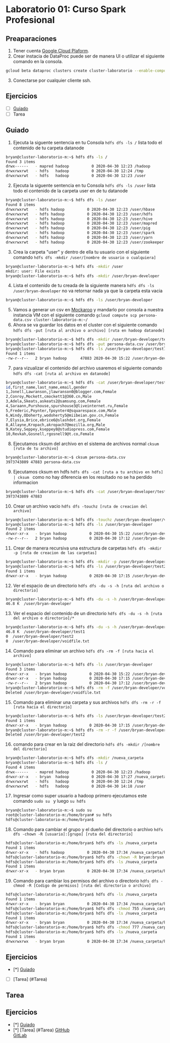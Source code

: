 # Laboratorio 01: Curso Spark Profesional  
## Preaparaciones
1. Tener cuenta [Google Cloud Plaform](https://cloud.google.com/?&utm_source=google&utm_medium=cpc&utm_campaign=latam-PE-all-es-dr-bkws-all-all-trial-e-dr-1008075-LUAC0010196&utm_content=text-ad-none-none-DEV_c-CRE_382274978090-ADGP_BKWS+%7C+Multi+~+GCP-KWID_43700047166266623-kwd-155951229-userloc_9073192&utm_term=KW_gcp-ST_GCP&gclid=Cj0KCQjw7qn1BRDqARIsAKMbHDbWZr4pzBc3YJ9tji0hQIX7tp8d28BjO7oN3CR7x6mbHk76tVhZrAgaAtcwEALw_wcB&gclsrc=aw.ds).  
2. Crear instacia de DataProc puede ser de manera UI o utilizar el siguiente comando en la consola.
```bash
gcloud beta dataproc clusters create cluster-laboratorio --enable-component-gateway --region us-central1 --subnet default --zone us-central1-b --master-machine-type n1-standard-2 --master-boot-disk-size 100 --num-workers 2 --worker-machine-type n1-standard-2 --worker-boot-disk-size 300 --image-version 1.3-deb9 --optional-components ANACONDA,JUPYTER --scopes 'https://www.googleapis.com/auth/cloud-platform' --project [nombre de tu projecto aqui]
```
3. Conectarse por cualquier cliente ssh.
## Ejercicios
- [ ] [Guiado](#Guiado)  
- [ ] Tarea  
## Guiado  

1. Ejecuta la siguente sentencia en tu Consola ``` hdfs dfs -ls / ``` lista todo el contenido de tu carpeta datanode 
```bash
bryan@cluster-laboratorio-m:~$ hdfs dfs -ls /
Found 3 items
drwx------   - mapred hadoop          0 2020-04-30 12:23 /hadoop
drwxrwxrwt   - hdfs   hadoop          0 2020-04-30 12:24 /tmp
drwxrwxrwt   - hdfs   hadoop          0 2020-04-30 12:23 /user
```
2. Ejecuta la siguente sentencia en tu Consola ``` hdfs dfs -ls /user ``` lista todo el contenido de la carpeta user en de tu datanode  
```bash
bryan@cluster-laboratorio-m:~$ hdfs dfs -ls /user
Found 8 items
drwxrwxrwt   - hdfs hadoop          0 2020-04-30 12:23 /user/hbase
drwxrwxrwt   - hdfs hadoop          0 2020-04-30 12:23 /user/hdfs
drwxrwxrwt   - hdfs hadoop          0 2020-04-30 12:23 /user/hive
drwxrwxrwt   - hdfs hadoop          0 2020-04-30 12:23 /user/mapred
drwxrwxrwt   - hdfs hadoop          0 2020-04-30 12:23 /user/pig
drwxrwxrwt   - hdfs hadoop          0 2020-04-30 12:23 /user/spark
drwxrwxrwt   - hdfs hadoop          0 2020-04-30 12:23 /user/yarn
drwxrwxrwt   - hdfs hadoop          0 2020-04-30 12:23 /user/zookeeper
```
3. Crea la carpeta "user" y dentro de ella tu usuario con el siguiente comando ``` hdfs dfs -mkdir /user/[nombre de usuario o cualquiera] ```
```bash
bryan@cluster-laboratorio-m:~$ hdfs dfs -mkdir /user
mkdir: user: File exists
bryan@cluster-laboratorio-m:~$ hdfs dfs -mkdir /user/bryan-developer
```  
4. Lista el contenido de tu creada de la siguiente manera ``` hdfs dfs -ls /user/bryan-developer ``` no va retornar nada ya que la carpeta esta vacia
```bash
bryan@cluster-laboratorio-m:~$ hdfs dfs -ls /user/bryan-developer
```
5. Vamos a generar un csv en [Mockaroo](https://www.mockaroo.com/) y mandarlo por consola a nuestra instancia VM con el siguiente comando ``` gcloud compute scp persona-data.csv cluster-laboratorio-m:~/ ```
6. Ahora se va guardar los datos en el cluster con el siguiente comando ``` hdfs dfs -put [ruta al archivo o archivo] [ruta en hadoop datanode] ```
```bash
bryan@cluster-laboratorio-m:~$ hdfs dfs -mkdir /user/bryan-developer/test1
bryan@cluster-laboratorio-m:~$ hdfs dfs -put persona-data.csv /user/bryan-developer/test1
bryan@cluster-laboratorio-m:~$ hdfs dfs -ls /user/bryan-developer/test1
Found 1 items
-rw-r--r--   2 bryan hadoop      47883 2020-04-30 15:22 /user/bryan-developer/test1/persona-data.csv
```
7. para vizualizar el contenido del archivo usaremos el siguiente comando ``` hdfs dfs -cat [ruta al archivo en datanode] ```
```bash
bryan@cluster-laboratorio-m:~$ hdfs dfs -cat /user/bryan-developer/test1/persona-data.csv
id,first_name,last_name,email,gender
1,Jonell,Lawranson,jlawranson0@blogger.com,Female
2,Conroy,Mockett,cmockett1@360.cn,Male
3,Adela,Skeats,askeats2@samsung.com,Female
4,Saraann,Purshouse,spurshouse3@liveinternet.ru,Female
5,Frederic,Poynter,fpoynter4@squarespace.com,Male
6,Windy,ODoherty,wodoherty5@miibeian.gov.cn,Female
7,Elysia,Brice,ebrice6@slashdot.org,Female
8,Allayne,Kropach,akropach7@mozilla.org,Male
9,Katey,Seppey,kseppey8@studiopress.com,Female
10,Revkah,Gosnell,rgosnell9@t.co,Female
```
8. Ejecutamos cksum del archivo en el sistema de archivos normal ``` cksum [ruta de tu archivo] ```  
```bash
bryan@cluster-laboratorio-m:~$ cksum persona-data.csv 
3973743809 47883 persona-data.csv
```
9. Ejecutamos cksum en hdfs ``` hdfs dfs -cat [ruta a tu archivo en hdfs] | cksum  ``` como no hay diferencia en los resultado no se ha perdido informacion
```bash
bryan@cluster-laboratorio-m:~$ hdfs dfs -cat /user/bryan-developer/test1/persona-data.csv | cksum 
3973743809 47883
```
10. Crear un archivo vacio ``` hdfs dfs -touchz [ruta de creacion del archivo] ```
```bash
bryan@cluster-laboratorio-m:~$ hdfs dfs -touchz /user/bryan-developer/voidfile.txt
bryan@cluster-laboratorio-m:~$ hdfs dfs -ls /user/bryan-developer
Found 2 items
drwxr-xr-x   - bryan hadoop          0 2020-04-30 15:22 /user/bryan-developer/test1
-rw-r--r--   2 bryan hadoop          0 2020-04-30 17:12 /user/bryan-developer/voidfile.txt
```
11. Crear de manera recursiva una estructura de carpetas ``` hdfs dfs -mkdir -p [ruta de creacion de las carpetas] ```
```bash
bryan@cluster-laboratorio-m:~$ hdfs dfs -mkdir -p /user/bryan-developer/test2/una/nueva/ruta
bryan@cluster-laboratorio-m:~$ hdfs dfs -ls /user/bryan-developer/test2/una/nueva
Found 1 items
drwxr-xr-x   - bryan hadoop          0 2020-04-30 17:15 /user/bryan-developer/test2/una/nueva/ruta
```
12. Ver el espacio de un directorio ``` hdfs dfs -du -s -h [ruta del archivo o directorio] ```
```bash
bryan@cluster-laboratorio-m:~$ hdfs dfs -du -s -h /user/bryan-developer
46.8 K  /user/bryan-developer
```
13. Ver el espacio del contenido de un directorio ``` hdfs dfs -du -s -h [ruta del archivo o directorio]/* ```
```bash
bryan@cluster-laboratorio-m:~$ hdfs dfs -du -s -h /user/bryan-developer/*
46.8 K  /user/bryan-developer/test1
0  /user/bryan-developer/test2
0  /user/bryan-developer/voidfile.txt
```
14. Comando para eliminar un archivo ``` hdfs dfs -rm -f [ruta hacia el archivo] ```
```bash
bryan@cluster-laboratorio-m:~$ hdfs dfs -ls /user/bryan-developer
Found 3 items
drwxr-xr-x   - bryan hadoop          0 2020-04-30 15:22 /user/bryan-developer/test1
drwxr-xr-x   - bryan hadoop          0 2020-04-30 17:15 /user/bryan-developer/test2
-rw-r--r--   2 bryan hadoop          0 2020-04-30 17:12 /user/bryan-developer/voidfile.txt
bryan@cluster-laboratorio-m:~$ hdfs dfs -rm -f /user/bryan-developer/voidfile.txt
Deleted /user/bryan-developer/voidfile.txt
```
15. Comando para eliminar una carpeta y sus archivos ``` hdfs dfs -rm -r -f [ruta hacia el directorio] ```
```bash
bryan@cluster-laboratorio-m:~$ hdfs dfs -ls /user/bryan-developer/test2
Found 1 items
drwxr-xr-x   - bryan hadoop          0 2020-04-30 17:15 /user/bryan-developer/test2/una
bryan@cluster-laboratorio-m:~$ hdfs dfs -rm -r -f /user/bryan-developer/test2
Deleted /user/bryan-developer/test2
```
16. comando para crear en la raiz del directorio  ``` hdfs dfs -mkdir /[nombre del directorio] ```
```bash
bryan@cluster-laboratorio-m:~$ hdfs dfs -mkdir /nueva_carpeta
bryan@cluster-laboratorio-m:~$ hdfs dfs -ls /
Found 4 items
drwx------   - mapred hadoop          0 2020-04-30 12:23 /hadoop
drwxr-xr-x   - bryan  hadoop          0 2020-04-30 17:27 /nueva_carpeta
drwxrwxrwt   - hdfs   hadoop          0 2020-04-30 12:24 /tmp
drwxrwxrwt   - hdfs   hadoop          0 2020-04-30 14:18 /user
```
17. Ingresar como super usuario a hadoop primero ejecutamos este comando ``` sudo su  ``` y luego ``` su hdfs ```
```bash
bryan@cluster-laboratorio-m:~$ sudo su
root@cluster-laboratorio-m:/home/bryan# su hdfs
hdfs@cluster-laboratorio-m:/home/bryan$
```
18. Comando para cambiar el grupo y el dueño del directorio o archivo ``` hdfs dfs -chown -R [usuario]:[grupo] [ruta del directorio] ```
```bash
hdfs@cluster-laboratorio-m:/home/bryan$ hdfs dfs -ls /nueva_carpeta
Found 1 items
drwxr-xr-x   - hdfs hadoop          0 2020-04-30 17:34 /nueva_carpeta/hijos
hdfs@cluster-laboratorio-m:/home/bryan$ hdfs dfs -chown -R bryan:bryan /nueva_carpeta/hijos
hdfs@cluster-laboratorio-m:/home/bryan$ hdfs dfs -ls /nueva_carpeta
Found 1 items
drwxr-xr-x   - bryan bryan          0 2020-04-30 17:34 /nueva_carpeta/hijos
```  
19. Comando para cambiar los permisos del archivo o directorio ``` hdfs dfs -chmod -R [Codigo de permisos] [ruta del directorio o archivo] ```
```bash
hdfs@cluster-laboratorio-m:/home/bryan$ hdfs dfs -ls /nueva_carpeta
Found 1 items
drwxr-xr-x   - bryan bryan          0 2020-04-30 17:34 /nueva_carpeta/hijos
hdfs@cluster-laboratorio-m:/home/bryan$ hdfs dfs -chmod 755 /nueva_carpeta/hijos
hdfs@cluster-laboratorio-m:/home/bryan$ hdfs dfs -ls /nueva_carpeta
Found 1 items
drwxr-xr-x   - bryan bryan          0 2020-04-30 17:34 /nueva_carpeta/hijos
hdfs@cluster-laboratorio-m:/home/bryan$ hdfs dfs -chmod 777 /nueva_carpeta/hijos
hdfs@cluster-laboratorio-m:/home/bryan$ hdfs dfs -ls /nueva_carpeta
Found 1 items
drwxrwxrwx   - bryan bryan          0 2020-04-30 17:34 /nueva_carpeta/hijos
```
## Ejercicios
- [*] [Guiado](#Guiado)  
- [ ] [Tarea] (#Tarea) 
## Tarea
## Ejercicios
- [*] [Guiado](#Guiado)  
- [*] [Tarea] (#Tarea) 
[GitHub](https://github.com/Bryan-Developer/Curso-Spark-Profesional/blob/development/Laboratorio01.md)  
[GitLab](https://gitlab.com/Bryan-Developer/curso-spark-profesional/-/blob/development/Laboratorio01.md)